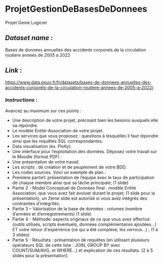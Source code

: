 # ProjetGestionDeBasesDeDonnees
Projet Genie Logiciel 

## *Dataset name* : 
  Bases de donnees annuelles des accidents corporels de la circulation routiere annees de 2005 a 2022
  
## *Link* :
  https://www.data.gouv.fr/fr/datasets/bases-de-donnees-annuelles-des-accidents-corporels-de-la-circulation-routiere-annees-de-2005-a-2022/

### *Instructions* :
  Avancez au maximum sur ces points :
- Une description de votre projet, précisant bien les besoins auxquels elle va répondre.
- Le modèle Entité-Association de votre projet.
- Les services que vous proposez : questions à lesquelles il faut répondre ainsi que les requêtes SQL correspondantes.
- Data visualisation (ex. Plotly).
- Une interface pour l’exploitation des données.
Déposez votre travail sur le Moodle (format PDF) :
- Une présentation de votre travail.
- Les scripts : de création et de peuplement de votre BDD.
- Les codes sources.
Voici un exemple de plan :
- Première partie1: présentation de l’équipe avec le taux de participation de chaque membre ainsi que sa tâche principale; (1 slide)
- Partie 2 - Model Conceptuel de Données final : modèle Entité Association, que vous avez fait évoluer durant le projet; (1 slide pour la présentation), un 2ème slide est autorisé si vous avez intégrés des contraintes d’intégrités.
- Partie 3 – Valorisation de la base de données : volumes (nombre d’années et d’enregistrements) (1 slide)
- Partie 4 - Méthode: aspects originaux de ce que vous avez effectué (outils utilisés, scripts éventuels, données complémentaires ajoutées...) ET votre retour d'expérience (ce qui a été complexe, les verrous...) ; (1 à 3 slides)
- Partie 5 - Résultats : présentation de requêtes (en utilisant plusieurs opérateurs SQL de cette liste : JOIN, GROUP BY avec COUNT/SUM/AVG, et WHERE…) et explication de ces résultats. (2 à 5 slides pour la présentation).
